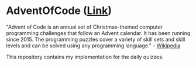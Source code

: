 # AdventOfCode ([Link](https://adventofcode.com/))

"Advent of Code is an annual set of Christmas-themed computer programming challenges that follow an Advent calendar. It has been running since 2015. The programming puzzles cover a variety of skill sets and skill levels and can be solved using any programming language." - [Wikipedia](https://en.wikipedia.org/wiki/Advent_of_Code)

This repository contains my implementation for the daily quizzes.